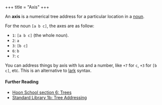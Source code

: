 +++
title = "Axis"
+++

An **axis** is a numerical tree address for a particular location in a
[noun](/glossary/noun).

For the noun `[a b c]`, the axes are as follow:

- `1`: `[a b c]` (the whole noun).
- `2`: `a`
- `3`: `[b c]`
- `6`: `b`
- `7`: `c`

You can address things by axis with lus and a number, like `+7` for `c`, `+3`
for `[b c]`, etc. This is an alternative to [lark](/glossary/lark) syntax.

#### Further Reading

- [Hoon School section 6: Trees](/courses/hoon-school/G-trees)
- [Standard Library 1b: Tree Addressing](/language/hoon/reference/stdlib/1b)
